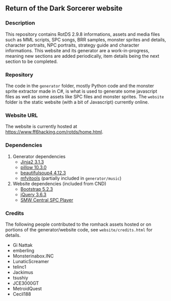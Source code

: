 ## Return of the Dark Sorcerer website

### Description
This repository contains RotDS 2.9.8 informations, assets and media files such as MML scripts, SPC songs, BRR samples, monster sprites and details, character portraits, NPC portraits, strategy guide and character informations. This website and its generator are a work-in-progress, meaning new sections are added periodically, item details being the next section to be completed.

### Repository 
The code in the `generator` folder, mostly Python code and the monster sprite extractor made in C#, is what is used to generate some javascript files as well as some assets like SPC files and monster sprites. The `website` folder is the static website (with a bit of Javascript) currently online.

### Website URL
The website is currently hosted at https://www.ff6hacking.com/rotds/home.html.

### Dependencies
1. Generator dependencies
    * [Jinja2 3.1.3](https://pypi.org/project/Jinja2/)
    * [pillow 10.3.0](https://pypi.org/project/pillow/)
    * [beautifulsoup4 4.12.3](https://pypi.org/project/beautifulsoup4/)
    * [mfvitools](https://github.com/emberling/mfvitools) (partially included in `generator/music`)
2. Website dependencies (included from CND)
    * [Bootstrap 5.2.3](https://getbootstrap.com/docs/5.2/getting-started/download/)
    * [jQuery 3.6.3](https://jquery.com/)
    * [SMW Central SPC Player](https://github.com/telinc1/smwcentral-spc-player)

### Credits
The following people contributed to the romhack assets hosted or on portions of the generator/website code, see `website/credits.html` for details.

* Gi Nattak
* emberling
* Monsterinabox.INC
* LunaticScreamer
* telinc1
* Jackimus
* tsushiy
* JCE3000GT
* MetroidQuest
* Cecil188



